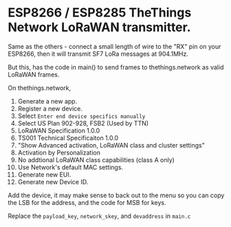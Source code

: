 # ESP8266 / ESP8285 TheThings Network LoRaWAN transmitter.

Same as the others - connect a small length of wire to the "RX" pin on your ESP8266, then it will transmit SF7 LoRa messages at 904.1MHz.

But this, has the code in main() to send frames to thethings.network as valid LoRaWAN frames.  


On thethings.network,

1. Generate a new app.
2. Register a new device.
3. Select `Enter end device specifics manually`
4. Select US Plan 902-928, FSB2 (Used by TTN)
5. LoRaWAN Specification 1.0.0
6. TS001 Technical Specificaiton 1.0.0
7. "Show Advanced activation, LoRaWAN class and cluster settings"
8. Activation by Personalization
9. No addtional LoRaWAN class capabilities (class A only)
10. Use Network's default MAC settings.
11. Generate new EUI.
12. Generate new Device ID.

Add the device, it may make sense to back out to the menu so you can copy the LSB for the address, and the code for MSB for keys.

Replace the `payload_key`, `network_skey`, and `devaddress` in `main.c`


